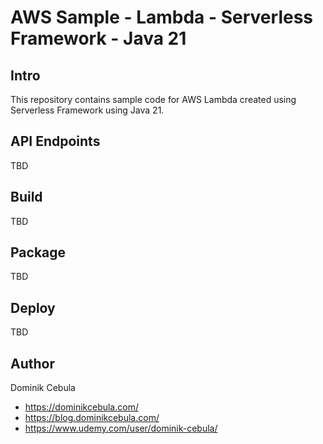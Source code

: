 # AWS Sample - Lambda - Serverless Framework - Java 21

## Intro

This repository contains sample code for AWS Lambda created using Serverless Framework using Java 21.

## API Endpoints

TBD

## Build

TBD

## Package

TBD

## Deploy

TBD

## Author

Dominik Cebula

* https://dominikcebula.com/
* https://blog.dominikcebula.com/
* https://www.udemy.com/user/dominik-cebula/
